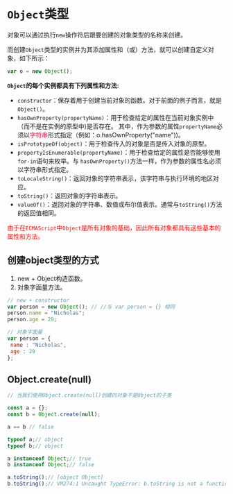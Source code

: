 # `Object`类型

对象可以通过执行`new`操作符后跟要创建的对象类型的名称来创建。

而创建`Object`类型的实例并为其添加属性和（或）方法，就可以创建自定义对象，如下所示：

```js
var o = new Object(); 
```

**`Object`的每个实例都具有下列属性和方法:**

- `constructor`：保存着用于创建当前对象的函数。对于前面的例子而言，就是`Object()`。
- `hasOwnProperty(propertyName)`：用于检查给定的属性在当前对象实例中（而不是在实例的原型中)是否存在。
其中，作为参数的属性`propertyName`必须以<font color="#ff0044">字符串</font>形式指定（例如：o.hasOwnProperty("name"))。
- `isPrototypeOf(object)`：用于检查传入的对象是否是传入对象的原型。
- `propertyIsEnumerable(propertyName)`：用于检查给定的属性是否能够使用`for-in`语句来枚举。与 `hasOwnProperty()`方法一样，作为参数的属性名必须以字符串形式指定。
- `toLocaleString()`：返回对象的字符串表示，该字符串与执行环境的地区对应。
- `toString()`：返回对象的字符串表示。
- `valueOf()`：返回对象的字符串、数值或布尔值表示。通常与`toString()`方法的返回值相同。

<font color="red">由于在`ECMAScript`中`Object`是所有对象的基础，因此所有对象都具有这些基本的属性和方法。</font>

## 创建object类型的方式

1. new + Object构造函数。
2. 对象字面量方法。

```javascript
// new + constructor
var person = new Object(); // //与 var person = {} 相同
person.name = "Nicholas"; 
person.age = 29;

// 对象字面量
var person = { 
 name : "Nicholas", 
 age : 29 
};
```

## Object.create(null)

```js
// 当我们使用Object.create(null)创建的对象不是Object的子类

const a = {};
const b = Object.create(null);

a == b // false

typeof a;// object
typeof b;// object

a instanceof Object;// true
b instanceof Object;// false

a.toString();// [object Object]
b.toString();// VM274:1 Uncaught TypeError: b.toString is not a function
```

